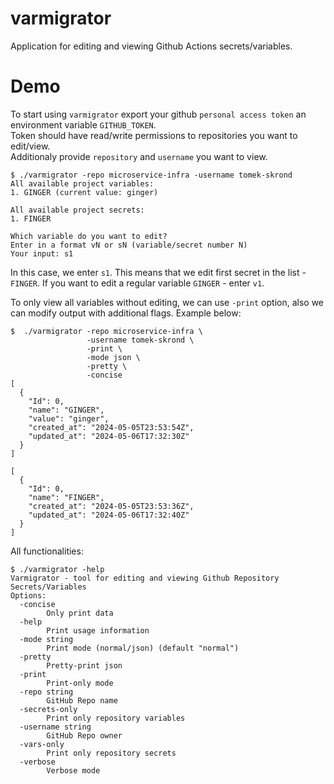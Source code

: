 # varmigrator
Application for editing and viewing Github Actions secrets/variables.

# Demo
To start using `varmigrator` export your github `personal access token` an environment variable `GITHUB_TOKEN`.<br>
Token should have read/write permissions to repositories you want to edit/view. <br>
Additionaly provide `repository` and `username` you want to view.
```
$ ./varmigrator -repo microservice-infra -username tomek-skrond
All available project variables:
1. GINGER (current value: ginger)

All available project secrets:
1. FINGER

Which variable do you want to edit?
Enter in a format vN or sN (variable/secret number N)
Your input: s1
```
In this case, we enter `s1`. This means that we edit first secret in the list - `FINGER`. If you want to edit a regular variable `GINGER` - enter `v1`.

To only view all variables without editing, we can use `-print` option, also we can modify output with additional flags. Example below:
```
$  ./varmigrator -repo microservice-infra \
                 -username tomek-skrond \
                 -print \
                 -mode json \
                 -pretty \
                 -concise
[
  {
    "Id": 0,
    "name": "GINGER",
    "value": "ginger",
    "created_at": "2024-05-05T23:53:54Z",
    "updated_at": "2024-05-06T17:32:30Z"
  }
]

[
  {
    "Id": 0,
    "name": "FINGER",
    "created_at": "2024-05-05T23:53:36Z",
    "updated_at": "2024-05-06T17:32:40Z"
  }
]
```

All functionalities:
```
$ ./varmigrator -help
Varmigrator - tool for editing and viewing Github Repository Secrets/Variables
Options:
  -concise
        Only print data
  -help
        Print usage information
  -mode string
        Print mode (normal/json) (default "normal")
  -pretty
        Pretty-print json
  -print
        Print-only mode
  -repo string
        GitHub Repo name
  -secrets-only
        Print only repository variables
  -username string
        GitHub Repo owner
  -vars-only
        Print only repository secrets
  -verbose
        Verbose mode
```

